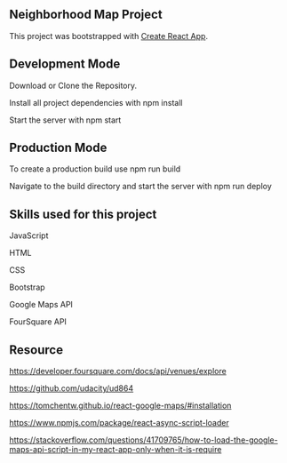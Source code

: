 ## Neighborhood Map Project
This project was bootstrapped with [Create React App](https://github.com/facebookincubator/create-react-app).

## Development Mode

Download or Clone the Repository.

Install all project dependencies with npm install

Start the server with npm start

## Production Mode

To create a production build use npm run build

Navigate to the build directory and start the server with npm run deploy

## Skills used for this project
JavaScript

HTML

CSS

Bootstrap

Google Maps API

FourSquare API

## Resource
https://developer.foursquare.com/docs/api/venues/explore

https://github.com/udacity/ud864

https://tomchentw.github.io/react-google-maps/#installation

https://www.npmjs.com/package/react-async-script-loader

https://stackoverflow.com/questions/41709765/how-to-load-the-google-maps-api-script-in-my-react-app-only-when-it-is-require
